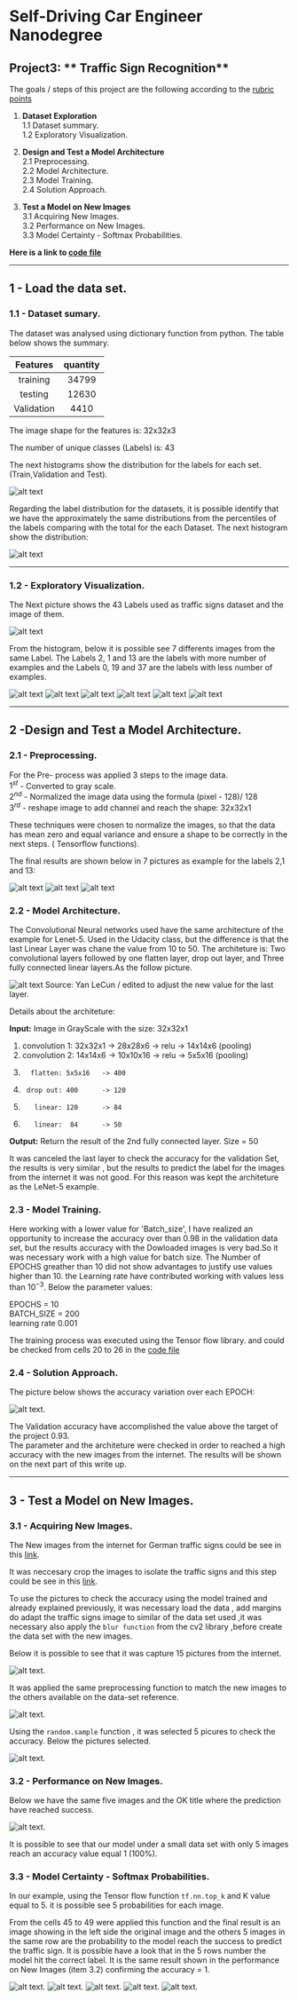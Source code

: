# Self-Driving Car Engineer Nanodegree

## Project3: ** Traffic Sign Recognition** 

The goals / steps of this project are the following according to the  [rubric points](https://review.udacity.com/#!/rubrics/481/view) 

1. **Dataset Exploration**<br/> 
    1.1 Dataset summary.<br/> 
    1.2 Exploratory Visualization.<br/> 
    
2. **Design and Test a Model Architecture**<br/> 
    2.1 Preprocessing.<br/>
    2.2 Model Architecture.<br/>
    2.3 Model Training.<br/>
    2.4 Solution Approach.<br/>

3. **Test a Model on New Images**<br/> 
    3.1 Acquiring New Images.<br/>
    3.2 Performance on New Images.<br/>
    3.3 Model Certainty - Softmax Probabilities.<br/>
    

**Here is a link to [code file](./Advanced_Lane_Finding.ipynb)**

[//]: # (Image References)

[image1]: ./output_images/dataset_expl_qty.jpg 
[image2]: ./output_images/dataset_expl_percent.jpg 
[image3]: ./output_images/dataset_German_traffic_signs.jpg 

[image4]: ./output_images/same_labes_examples1.jpg
[image5]: ./output_images/same_labes_examples2.jpg
[image6]: ./output_images/same_labes_examples3.jpg
[image7]: ./output_images/same_labes_examples4.jpg
[image8]: ./output_images/same_labes_examples5.jpg
[image9]: ./output_images/same_labes_examples6.jpg


[image10]: ./output_images/preprocessed_examples1.jpg
[image11]: ./output_images/preprocessed_examples2.jpg
[image12]: ./output_images/preprocessed_examples3.jpg

[image13]: ./output_images/lenet.jpg

[image14]: ./output_images/Training_process.jpg

[image15]: ./output_images/New_images.jpg

[image16]:  ./output_images/New_images_preprocessed.jpg

[image17]:  ./output_images/5_New_images_selecteds.jpg

[image18]:  ./output_images/5_New_images_predictions.jpg



[image19]:  ./output_images/softmax_probabilities1.jpg
[image20]:  ./output_images/softmax_probabilities2.jpg
[image21]:  ./output_images/softmax_probabilities3.jpg
[image22]:  ./output_images/softmax_probabilities4.jpg
[image23]:  ./output_images/softmax_probabilities5.jpg




_____

## 1 - Load the data set.

### 1.1 - Dataset sumary.

The dataset was analysed using dictionary function from python. The table below shows the summary.

| Features         	|           quantity | 
|:-----------------:|:------------------:| 
| training         	|        34799       | 
| testing     		|        12630 	     |
| Validation		|         4410       |

The image shape for the features is: 32x32x3

The number of unique classes (Labels) is: 43

The next histograms show the distribution for the labels for each set. (Train,Validation and Test).

![alt text][image1]


Regarding the label distribution for the datasets, it is possible identify that we have the approximately the same distributions from the percentiles of the labels comparing with the total for the each Dataset. The next histogram show the distribution:

![alt text][image2]

---

### 1.2 - Exploratory Visualization.

The Next picture shows the 43 Labels used as traffic signs dataset and the image of them.

![alt text][image3]

From the histogram, below it is possible see 7 differents images from the same Label. The Labels 2, 1 and 13 are the labels with more number of examples and the Labels 0, 19 and 37 are the labels with less number of examples.

![alt text][image4]
![alt text][image5]
![alt text][image6]
![alt text][image7]
![alt text][image8]
![alt text][image9]

_____


## 2 -Design and Test a Model Architecture.

### 2.1 - Preprocessing.

For the Pre- process was applied 3 steps to the image data.<br/>
$1^{st}$ - Converted to gray scale.<br/>
$2^{nd}$ - Normalized the image data using the formula (pixel - 128)/ 128<br/>
$3^{rd}$ - reshape image to add channel and reach the shape:  32x32x1<br/>

These techniques were chosen  to normalize the images, so that the data has mean zero and equal variance and ensure a shape to be correctly in the next steps. ( Tensorflow functions).

The final results are shown below in 7 pictures as example for the labels 2,1 and 13:

![alt text][image10]
![alt text][image11]
![alt text][image12]


### 2.2 - Model Architecture.

The Convolutional Neural networks used have the same architecture of the example for Lenet-5. Used in the Udacity class, but the difference is that the last Linear Layer was chane the value from 10 to 50. 
The architeture is: Two convolutional layers followed by one flatten layer, drop out layer, and Three fully connected linear layers.As the follow picture. 

![alt text][image13]
Source: Yan LeCun / edited to adjust the new value for the last layer.

Details about the architeture:

**Input:** Image in GrayScale with the size: 32x32x1

1. convolution 1: 32x32x1  -> 28x28x6  -> relu -> 14x14x6 (pooling)
2. convolution 2: 14x14x6  -> 10x10x16 -> relu -> 5x5x16  (pooling)
3.       flatten: 5x5x16   -> 400
4.      drop out: 400      -> 120
5.        linear: 120      -> 84
6.        linear:  84      -> 50

**Output:** Return the result of the 2nd fully connected layer. Size = 50

It was canceled the last layer to check the accuracy for the validation Set, the results is very similar , but the results to predict the label for the images from the internet it was not good. For this reason was kept the architeture as the LeNet-5 example.


### 2.3 - Model Training.

Here working with a lower value for 'Batch_size', I have realized an opportunity to increase the accuracy over than 0.98 in the validation data set, but the results accuracy with the Dowloaded images is very bad.So it was necessary work with a high value for batch size. The Number of EPOCHS greather than 10 did not show advantages to justify use values higher than 10.
the Learning rate have contributed working with values less than $10^{-3}$. Below the parameter values:

EPOCHS = 10<br/>
BATCH_SIZE = 200<br/>
learning rate 0.001<br/>

The training process was executed using the Tensor flow library. and could be checked from cells 20 to 26 in the [code file](./Advanced_Lane_Finding.ipynb)



### 2.4 - Solution Approach.

The picture below shows the accuracy variation over each EPOCH:

![alt text][image14].

The Validation accuracy have accomplished the value above the target of the project 0.93.<br/>
The parameter and the architeture were checked in order to reached a high accuracy with the new images from the internet. The results will be shown on the next part of this write up.

____

## 3 - Test a Model on New Images.

### 3.1 - Acquiring New Images.

The New images from the internet for German traffic signs could be see in this [link](./German_traffic_Signs_Download/original_images).

It was neccesary crop the images to isolate the traffic signs and this step could be see in this [link](./German_traffic_Signs_Download/Manual_crop_images).


To use the pictures to check the accuracy using the model trained and already explained previously, it was necessary load the data , add margins do adapt the traffic signs image to similar of the data set used ,it was  necessary also apply the `blur function` from the cv2 library ,before create the data set with the new images.

Below it is possible to see that it was capture 15 pictures from  the internet.

![alt text][image15].

It was applied the same preprocessing function to match the new images to the others available on the data-set reference.

![alt text][image16].


Using the `random.sample` function , it was selected 5 picures to check the accuracy.
Below the pictures selected.<br/>

![alt text][image17].

###    3.2 - Performance on New Images.

Below we have the same five images and the OK title where the prediction have reached success.

![alt text][image18].

It is possible to see that our model under a small data set with only 5 images reach an accuracy value equal 1 (100%).


###    3.3 - Model Certainty - Softmax Probabilities.

In our example, using the Tensor flow function `tf.nn.top_k` and K value equal to 5. it is possible see  5 probabilities for each image.

From the cells 45 to 49 were applied this function and the final result is an image showing in the left side the original image and the others 5 images in the same row are the probability to the model reach the success  to predict the traffic sign. It is possible have a look that in the 5 rows number the model hit the correct label. It is the same result shown in the performance on New Images (item 3.2) confirming the accuracy = 1.


![alt text][image19].
![alt text][image20].
![alt text][image21].
![alt text][image22].
![alt text][image23].

